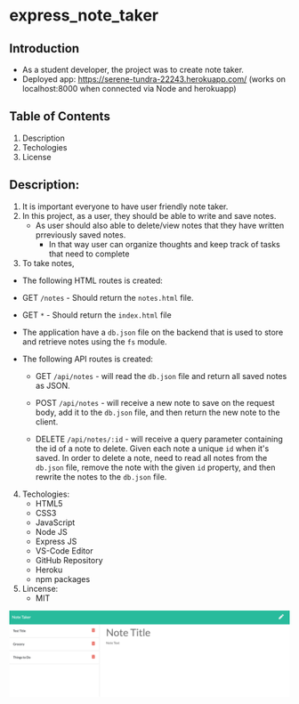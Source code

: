 # express_note_taker

## Introduction

- As a student developer, the project was to create note taker.
- Deployed app: https://serene-tundra-22243.herokuapp.com/ (works on localhost:8000 when connected via Node and herokuapp)

## Table of Contents

1.  Description
2.  Techologies
3.  License

## Description:

1.  It is important everyone to have user friendly note taker.
2.  In this project, as a user, they should be able to write and save notes.
    - As user should also able to delete/view notes that they have written prreviously saved notes.
      - In that way user can organize thoughts and keep track of tasks that need to complete
3.  To take notes,

- The following HTML routes is created:

- GET `/notes` - Should return the `notes.html` file.

- GET `*` - Should return the `index.html` file

- The application have a `db.json` file on the backend that is used to store and retrieve notes using the `fs` module.

- The following API routes is created:

  - GET `/api/notes` - will read the `db.json` file and return all saved notes as JSON.

  - POST `/api/notes` - will receive a new note to save on the request body, add it to the `db.json` file, and then return the new note to the client.

  - DELETE `/api/notes/:id` - will receive a query parameter containing the id of a note to delete. Given each note a unique `id` when it's saved. In order to delete a note, need to read all notes from the `db.json` file, remove the note with the given `id` property, and then rewrite the notes to the `db.json` file.

4.  Techologies:
    - HTML5
    - CSS3
    - JavaScript
    - Node JS
    - Express JS
    - VS-Code Editor
    - GitHub Repository
    - Heroku
    - npm packages
5.  Lincense:
    - MIT

![](./Note_taker_screenshot.png)

